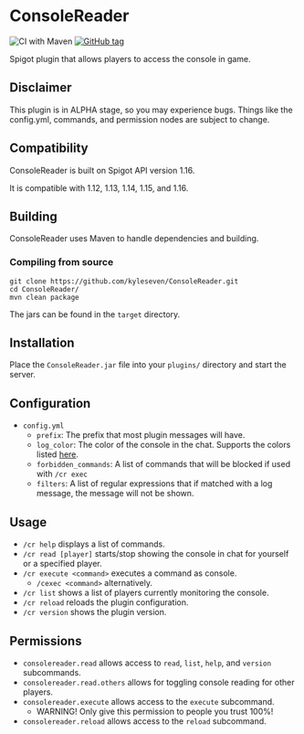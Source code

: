 # ConsoleReader

![CI with Maven](https://github.com/kyleseven/ConsoleReader/workflows/CI%20with%20Maven/badge.svg)
[![GitHub tag](https://img.shields.io/github/tag/kyleseven/ConsoleReader.svg)](https://GitHub.com/kyleseven/ConsoleReader/tags/)

Spigot plugin that allows players to access the console in game.

## Disclaimer
This plugin is in ALPHA stage, so you may experience bugs.
Things like the config.yml, commands, and permission nodes are subject to change.

## Compatibility
ConsoleReader is built on Spigot API version 1.16.

It is compatible with 1.12, 1.13, 1.14, 1.15, and 1.16.

## Building

ConsoleReader uses Maven to handle dependencies and building.

### Compiling from source

    git clone https://github.com/kyleseven/ConsoleReader.git
    cd ConsoleReader/
    mvn clean package
    
The jars can be found in the `target` directory.

## Installation

Place the `ConsoleReader.jar` file into your `plugins/` directory and start the server.

## Configuration

- `config.yml`
    - `prefix`: The prefix that most plugin messages will have.
    - `log_color`: The color of the console in the chat. Supports the colors listed [here](https://hub.spigotmc.org/javadocs/bukkit/org/bukkit/ChatColor.html).
    - `forbidden_commands`: A list of commands that will be blocked if used with `/cr exec`
    - `filters`: A list of regular expressions that if matched with a log message, the message will not be shown.

## Usage

- `/cr help` displays a list of commands.
- `/cr read [player]` starts/stop showing the console in chat for yourself or a specified player.
- `/cr execute <command>` executes a command as console.
    - `/cexec <command>` alternatively.
- `/cr list` shows a list of players currently monitoring the console.
- `/cr reload` reloads the plugin configuration.
- `/cr version` shows the plugin version.

## Permissions

- `consolereader.read` allows access to `read`, `list`, `help`, and `version` subcommands.
- `consolereader.read.others` allows for toggling console reading for other players.
- `consolereader.execute` allows access to the `execute` subcommand.
    - WARNING! Only give this permission to people you trust 100%!
- `consolereader.reload` allows access to the `reload` subcommand.
